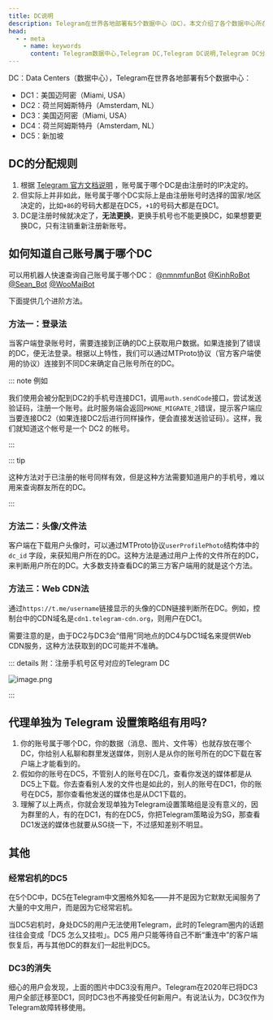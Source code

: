 ```yaml
---
title: DC说明
description: Telegram在世界各地部署有5个数据中心（DC）。本文介绍了各个数据中心所在的地理位置，以及如何查看自己账号所在的数据中心（DC）。访问TGwiki - Telegram知识库，了解更多Telegram使用技巧。
head:
  - - meta
    - name: keywords
      content: Telegram数据中心,Telegram DC,Telegram DC说明,Telegram DC分配规则,Telegram查看所在DC,TG数据中心,TG DC,TG DC说明,TG DC分配规则,TG查看所在DC,电报数据中心,电报DC,电报DC说明,电报DC分配规则,电报查看所在DC
---
```


DC：Data Centers（数据中心），Telegram在世界各地部署有5个数据中心： 
- DC1：美国迈阿密（Miami, USA）
- DC2：荷兰阿姆斯特丹（Amsterdam, NL）
- DC3：美国迈阿密（Miami, USA）
- DC4：荷兰阿姆斯特丹（Amsterdam, NL）
- DC5：新加坡  

## DC的分配规则

1. 根据 [Telegram 官方文档说明](https://core.telegram.org/api/datacenter) ，账号属于哪个DC是由注册时的IP决定的。
2. 但实际上并非如此，账号属于哪个DC实际上是由注册账号时选择的国家/地区决定的，比如`+86`的号码大都是在DC5，`+1`的号码大都是在DC1。
3. DC是注册时候就决定了，**无法更换**，更换手机号也不能更换DC，如果想要更换DC，只有注销重新注册新账号。

## 如何知道自己账号属于哪个DC

可以用机器人快速查询自己账号属于哪个DC： [@nmnmfunBot](https://t.me/nmnmfunBot) [@KinhRoBot](https://t.me/KinhRoBot) [@Sean_Bot](https://t.me/Sean_Bot) [@WooMaiBot](https://t.me/WooMaiBot)

下面提供几个进阶方法。

### 方法一：登录法

当客户端登录账号时，需要连接到正确的DC上获取用户数据。如果连接到了错误的DC，便无法登录。根据以上特性，我们可以通过MTProto协议（官方客户端使用的协议）连接到不同DC来确定自己账号所在的DC。

::: note 例如

我们使用会被分配到DC2的手机号连接DC1，调用`auth.sendCode`接口，尝试发送验证码，注册一个账号。此时服务端会返回`PHONE_MIGRATE_2`错误，提示客户端应当要连接DC2（如果连接DC2后进行同样操作，便会直接发送验证码）。这样，我们就知道这个帐号是一个 DC2 的帐号。

:::

::: tip

这种方法对于已注册的帐号同样有效，但是这种方法需要知道用户的手机号，难以用来查询群友所在的DC。

:::

### 方法二：头像/文件法

客户端在下载用户头像时，可以通过MTProto协议`userProfilePhoto`结构体中的`dc_id` 字段，来获知用户所在的DC。这种方法是通过用户上传的文件所在的DC，来判断用户所在的DC。大多数支持查看DC的第三方客户端用的就是这个方法。

### 方法三：Web CDN法

通过`https://t.me/username`链接显示的头像的CDN链接判断所在DC。例如，控制台中的CDN域名是`cdn1.telegram-cdn.org`，则用户在DC1。

需要注意的是，由于DC2与DC3会“借用”同地点的DC4与DC1域名来提供Web CDN服务，这种方法获取到的DC可能并不准确。

::: details 附：注册手机号区号对应的Telegram DC

![image.png](https://s2.loli.net/2023/07/28/RtW7l4m8fIbehSM.png)

:::

## 代理单独为 Telegram 设置策略组有用吗?

1. 你的账号属于哪个DC，你的数据（消息、图片、文件等）也就存放在哪个DC，你给别人私聊和群里发送媒体，则别人是从你的账号所在的DC下载在客户端上才能看到的。
2. 假如你的账号在DC5，不管别人的账号在DC几，查看你发送的媒体都是从DC5上下载。你去查看别人发的文件也是如此的，别人的账号在DC1，你的账号在DC5，那你查看他发送的媒体也是从DC1下载的。
3. 理解了以上两点，你就会发现单独为Telegram设置策略组是没有意义的，因为群里的人，有的在DC1，有的在DC5，你把Telegram策略设为SG，那查看DC1发送的媒体也就要从SG绕一下，不过感知差别不明显。

## 其他

### 经常宕机的DC5

在5个DC中，DC5在Telegram中文圈格外知名——并不是因为它默默无闻服务了大量的中文用户，而是因为它经常宕机。

当DC5宕机时，身处DC5的用户无法使用Telegram，此时的Telegram圈内的话题往往会变成「DC5 怎么又挂啦」。DC5 用户只能等待自己不断“重连中”的客户端恢复后，再与其他DC的群友们一起批判DC5。

### DC3的消失

细心的用户会发现，上面的图片中DC3没有用户。Telegram在2020年已将DC3用户全部迁移至DC1，同时DC3也不再接受任何新用户。有说法认为，DC3仅作为Telegram故障转移使用。
